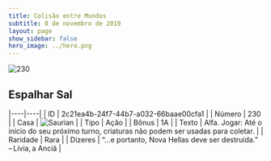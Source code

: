 ```yaml
---
title: Colisão entre Mundos
subtitle: 8 de novembro de 2019
layout: page
show_sidebar: false
hero_image: ../hero.png
---
```


![230](https://cdn.keyforgegame.com/media/card_front/pt/452_230_5FVXX7JHH6MH_pt.png)

## Espalhar Sal

|----|----|
| ID | 2c21ea4b-24f7-44b7-a032-66baae00cfa1 |
| Número | 230 |
| Casa | ![Saurian](https://archonarcana.com/images/thumb/9/9e/Saurian_P.png/22px-Saurian_P.png "Sauro") |
| Tipo | Ação |
| Bônus | 1A |
| Texto | Alfa.  Jogar: Até o início do seu próximo turno, criaturas não podem ser usadas para coletar. |
| Raridade | Rara |
| Dizeres | “…e portanto, Nova Hellas deve ser destruída.” – Lívia, a Anciã |
